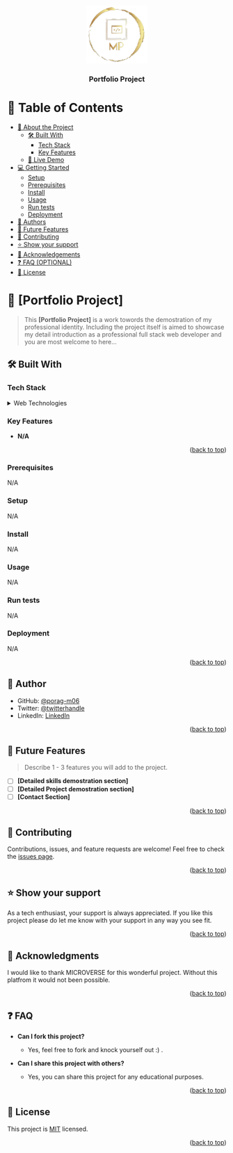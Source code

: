 <a name="readme-top"></a>
<div align="center">
  <img src="porag-logo.png" alt="logo" width="140"  height="auto" />
  <br/>
  <h3><b>Portfolio Project</b></h3>
</div>

# 📗 Table of Contents

- [📖 About the Project](#about-project)
  - [🛠 Built With](#built-with)
    - [Tech Stack](#tech-stack)
    - [Key Features](#key-features)
  - [🚀 Live Demo](#live-demo)
- [💻 Getting Started](#getting-started)
  - [Setup](#setup)
  - [Prerequisites](#prerequisites)
  - [Install](#install)
  - [Usage](#usage)
  - [Run tests](#run-tests)
  - [Deployment](#triangular_flag_on_post-deployment)
- [👥 Authors](#authors)
- [🔭 Future Features](#future-features)
- [🤝 Contributing](#contributing)
- [⭐️ Show your support](#support)
- [🙏 Acknowledgements](#acknowledgements)
- [❓ FAQ (OPTIONAL)](#faq)
- [📝 License](#license)


# 📖 [Portfolio Project] <a name="about-project"></a>

> This **[Portfolio Project]** is a work towords the demostration of my professional identity. Including the project itself is aimed to showcase my detail introduction as a professional full stack web developer and you are most welcome to here...



## 🛠 Built With <a name="built-with"></a>

### Tech Stack <a name="tech-stack"></a> 
<details>
  <summary>Web Technologies</summary>
  <ul>
    <li><a href="https://developer.mozilla.org/en-US/docs/Web/HTML">HTML</a></li>
    <li><a href="https://developer.mozilla.org/en-US/docs/Web/CSS">CSS</a></li>
  </ul>
</details>

### Key Features <a name="key-features"></a>
- **N/A**

<p align="right">(<a href="#readme-top">back to top</a>)</p>

### Prerequisites
N/A

### Setup
N/A

### Install
N/A

### Usage
N/A

### Run tests
N/A

### Deployment
N/A

<p align="right">(<a href="#readme-top">back to top</a>)</p>

## 👥 Author <a name="authors"></a>

- GitHub: [@porag-m06](https://github.com/porag-m06)
- Twitter: [@twitterhandle](https://twitter.com/twitterhandle)
- LinkedIn: [LinkedIn](https://www.linkedin.com/in/muhammad-porag-nsu-cse/)

<p align="right">(<a href="#readme-top">back to top</a>)</p>

## 🔭 Future Features <a name="future-features"></a>

> Describe 1 - 3 features you will add to the project.

- [ ] **[Detailed skills demostration section]**
- [ ] **[Detailed Project demostration section]**
- [ ] **[Contact Section]**

<p align="right">(<a href="#readme-top">back to top</a>)</p>

## 🤝 Contributing <a name="contributing"></a>

Contributions, issues, and feature requests are welcome!
Feel free to check the [issues page](../../issues/).

<p align="right">(<a href="#readme-top">back to top</a>)</p>

## ⭐️ Show your support <a name="support"></a>
As a tech enthusiast, your support is always appreciated. If you like this project please do let me know with your support in any way you see fit. 

<p align="right">(<a href="#readme-top">back to top</a>)</p>

## 🙏 Acknowledgments <a name="acknowledgements"></a>
I would like to thank MICROVERSE for this wonderful project. Without this platfrom it would not been possible. 

<p align="right">(<a href="#readme-top">back to top</a>)</p>

## ❓ FAQ <a name="faq"></a>

- **Can I fork this project?**
  - Yes, feel free to fork and knock yourself out :) . 

- **Can I share this project with others?**
  - Yes, you can share this project for any educational purposes. 

<p align="right">(<a href="#readme-top">back to top</a>)</p>

## 📝 License <a name="license"></a>

This project is [MIT](./LICENSE) licensed.

<p align="right">(<a href="#readme-top">back to top</a>)</p>
